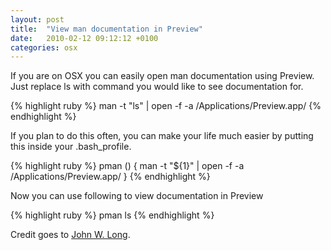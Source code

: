 ```yaml
---
layout: post
title:  "View man documentation in Preview"
date:   2010-02-12 09:12:12 +0100
categories: osx
---
```


If you are on OSX you can easily open man documentation using Preview. Just replace ls with command you would like to see documentation for.

{% highlight ruby %}
 man -t "ls" | open -f -a /Applications/Preview.app/
{% endhighlight %}

If you plan to do this often, you can make your life much easier by putting this inside your .bash_profile.

{% highlight ruby %}
 pman ()
 {
   man -t "${1}" | open -f -a /Applications/Preview.app/
 }
{% endhighlight %}

Now you can use following to view documentation in Preview


{% highlight ruby %}
 pman ls
{% endhighlight %}

Credit goes to [John W. Long](http://wiseheartdesign.com/articles/2010/02/12/my-current-toolset/).
